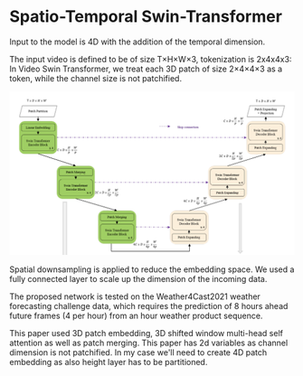 # Spatio-Temporal Swin-Transformer

Input to the model is 4D with the addition of the temporal dimension.

The input video is defined to be of size T×H×W×3, tokenization is 2x4x4x3: 
In Video Swin Transformer, we treat each 3D patch of size 2×4×4×3 as a token, while the channel size is not patchified.

![Spatio-Temporal Swin-Transformer](./imgs/swintransformer1.png)


Spatial downsampling is applied to reduce the embedding space.
We used a fully connected layer to scale up the dimension of the incoming data. 

The proposed network is tested on the Weather4Cast2021 weather forecasting challenge
data, which requires the prediction of 8 hours ahead future frames (4 per hour) from an hour weather product sequence.

This paper used 3D patch embedding, 3D shifted window multi-head self attention as well as patch merging.
This paper has 2d variables as channel dimension is not patchified.
In my case we'll need to create 4D patch embedding as also height layer has to be partitioned.
